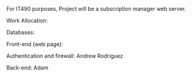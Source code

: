 For IT490 purposes, Project will be a subscription manager web server.

Work Allocation:

Databases:

Front-end (web page):

Authentication and firewall: Andrew Rodriguez

Back-end: Adam
